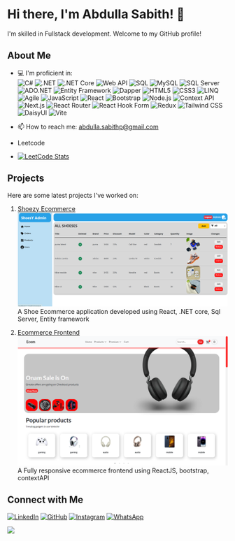 # Hi there, I'm Abdulla Sabith! 👋

I'm skilled in Fullstack development. Welcome to my GitHub profile!

## About Me


- 💻 I'm proficient in:  
   ![C#](https://img.shields.io/badge/-C%23-239120?style=flat&logo=c-sharp&logoColor=white) ![.NET](https://img.shields.io/badge/-.NET-512BD4?style=flat&logo=dotnet&logoColor=white) ![.NET Core](https://img.shields.io/badge/-.NET_Core-5C2D91?style=flat&logo=dotnet&logoColor=white) ![Web API](https://img.shields.io/badge/-Web_API-1E90FF?style=flat&logo=dotnet&logoColor=white) ![SQL](https://img.shields.io/badge/-SQL-4479A1?style=flat&logo=sqlite&logoColor=white)  ![MySQL](https://img.shields.io/badge/-MySQL-4479A1?style=flat&logo=mysql&logoColor=white) ![SQL Server](https://img.shields.io/badge/-SQL_Server-CC2927?style=flat&logo=microsoftsqlserver&logoColor=white) ![ADO.NET](https://img.shields.io/badge/-ADO.NET-512BD4?style=flat&logo=dotnet&logoColor=white) ![Entity Framework](https://img.shields.io/badge/-Entity_Framework-512BD4?style=flat&logo=dotnet&logoColor=white) ![Dapper](https://img.shields.io/badge/-Dapper-512BD4?style=flat&logo=dotnet&logoColor=white) ![HTML5](https://img.shields.io/badge/-HTML5-E34F26?style=flat&logo=html5&logoColor=white) ![CSS3](https://img.shields.io/badge/-CSS3-1572B6?style=flat&logo=css3&logoColor=white) ![LINQ](https://img.shields.io/badge/-LINQ-512BD4?style=flat&logo=dotnet&logoColor=white) ![Agile](https://img.shields.io/badge/-Agile-32CD32?style=flat&logo=scrumalliance&logoColor=white) ![JavaScript](https://img.shields.io/badge/-JavaScript-F7DF1E?style=flat&logo=javascript&logoColor=black) ![React](https://img.shields.io/badge/-React-61DAFB?style=flat&logo=react&logoColor=black) ![Bootstrap](https://img.shields.io/badge/-Bootstrap-563D7C?style=flat&logo=bootstrap&logoColor=white) ![Node.js](https://img.shields.io/badge/-Node.js-339933?style=flat&logo=nodedotjs&logoColor=white) ![Context API](https://img.shields.io/badge/-Context_API-282C34?style=flat&logo=react&logoColor=white) ![Next.js](https://img.shields.io/badge/-Next.js-000000?style=flat&logo=nextdotjs&logoColor=white) ![React Router](https://img.shields.io/badge/-React_Router-CA4245?style=flat&logo=react-router&logoColor=white) ![React Hook Form](https://img.shields.io/badge/-React_Hook_Form-EC5990?style=flat&logo=reacthookform&logoColor=white) ![Redux](https://img.shields.io/badge/-Redux-764ABC?style=flat&logo=redux&logoColor=white) ![Tailwind CSS](https://img.shields.io/badge/-Tailwind_CSS-38B2AC?style=flat&logo=tailwind-css&logoColor=white) ![DaisyUI](https://img.shields.io/badge/-DaisyUI-FF69B4?style=flat&logo=daisyui&logoColor=white) ![Vite](https://img.shields.io/badge/-Vite-646CFF?style=flat&logo=vite&logoColor=white)



- 📫 How to reach me: [abdulla.sabithp@gmail.com](mailto:abdulla.sabithp@gmail.com)

- Leetcode
- [![LeetCode Stats](https://leetcard.jacoblin.cool/abdulla-sabith)](https://leetcode.com/abdulla-sabith/)
## Projects

Here are some latest projects I've worked on:

1. [Shoezy Ecommerce](https://github.com/Sabith-asp/Shoezy-Ecommerce-DotNet-Backend)
   ![Shoezy Ecommerce](https://github.com/Sabith-asp/Project-images/blob/main/assets/Screenshot%202025-03-04%20221932.png?raw=true) 
   A Shoe Ecommerce application developed using React, .NET core, Sql Server, Entity framework


2. [Ecommerce Frontend](https://ecom-dusky-nine.vercel.app/)
   ![Ecommerce Frontend](https://github.com/Sabith-asp/Ecom/blob/master/public/Screenshot%202024-09-10%20145912.png?raw=true) 
   A Fully responsive ecommerce frontend using ReactJS, bootstrap, contextAPI
   

## Connect with Me

[![LinkedIn](https://img.shields.io/badge/-LinkedIn-0077B5?style=flat&logo=linkedin&logoColor=white)](www.linkedin.com/in/abdulla-sabith-b457a2224)
[![GitHub](https://img.shields.io/badge/-GitHub-181717?style=flat&logo=github&logoColor=white)](https://github.com/Sabith-asp)
[![Instagram](https://img.shields.io/badge/-Instagram-E4405F?style=flat&logo=instagram&logoColor=white)](https://www.instagram.com/sabith_asp?igsh=cGZmeWRoM2kydHA4)
[![WhatsApp](https://img.shields.io/badge/-WhatsApp-25D366?style=flat&logo=whatsapp&logoColor=white)](https://wa.me/+919567141190)

[![](https://visitcount.itsvg.in/api?id=sa&icon=0&color=0)](https://visitcount.itsvg.in)
